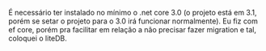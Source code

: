É necessário ter instalado no mínimo o .net core 3.0 (o projeto está em 3.1, porém se setar o projeto para o 3.0 irá funcionar normalmente).
Eu fiz com ef core, porém pra facilitar em relação a não precisar fazer migration e tal, coloquei o liteDB.
